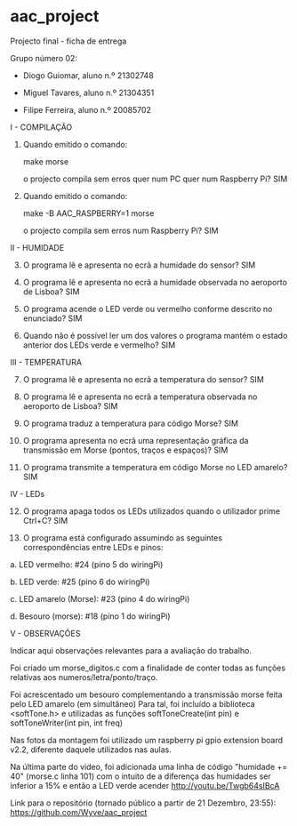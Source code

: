 aac_project
===========

Projecto final - ficha de entrega

Grupo número 02:

- Diogo Guiomar, aluno n.º 21302748

- Miguel Tavares, aluno n.º 21304351

- Filipe Ferreira, aluno n.º 20085702

I - COMPILAÇÃO

1. Quando emitido o comando:

   make morse

   o projecto compila sem erros quer num PC quer num Raspberry Pi? SIM

2. Quando emitido o comando:

   make -B AAC_RASPBERRY=1 morse

   o projecto compila sem erros num Raspberry Pi? SIM

II - HUMIDADE

3. O programa lê e apresenta no ecrã a humidade do sensor? SIM

4. O programa lê e apresenta no ecrã a humidade observada no aeroporto de Lisboa? SIM

5. O programa acende o LED verde ou vermelho conforme descrito no enunciado? SIM

6. Quando não é possível ler um dos valores o programa mantém o estado anterior dos LEDs verde e vermelho? SIM

III - TEMPERATURA

7. O programa lê e apresenta no ecrã a temperatura do sensor? SIM

8. O programa lê e apresenta no ecrã a temperatura observada no aeroporto de Lisboa? SIM

9. O programa traduz a temperatura para código Morse? SIM

10. O programa apresenta no ecrã uma representação gráfica da transmissão em Morse (pontos, traços e espaços)? SIM

11. O programa transmite a temperatura em código Morse no LED amarelo? SIM

IV - LEDs

12. O programa apaga todos os LEDs utilizados quando o utilizador prime Ctrl+C? SIM

13. O programa está configurado assumindo as seguintes correspondências entre LEDs e pinos:

a. LED vermelho: #24 (pino 5 do wiringPi)

b. LED verde: #25 (pino 6 do wiringPi)

c. LED amarelo (Morse): #23 (pino 4 do wiringPi)

d. Besouro (morse): #18 (pino 1 do wiringPi)

V - OBSERVAÇÕES

Indicar aqui observações relevantes para a avaliação do trabalho.

Foi criado um morse_digitos.c com a finalidade de conter todas as funções relativas aos numeros/letra/ponto/traço.

Foi acrescentado um besouro complementando a transmissão morse feita pelo LED amarelo (em simultâneo)
Para tal, foi incluído a biblioteca <softTone.h> e utilizadas as funções softToneCreate(int pin) e softToneWriter(int pin, int freq)

Nas fotos da montagem foi utilizado um raspberry pi gpio extension board v2.2, diferente daquele utilizados nas aulas.

Na última parte do video, foi adicionada uma linha de código "humidade += 40" (morse.c linha 101) com o intuito de a diferença das humidades ser inferior a 15% e então a LED verde acender
http://youtu.be/Twgb64sIBcA

Link para o repositório (tornado público a partir de 21 Dezembro, 23:55):
https://github.com/Wyve/aac_project